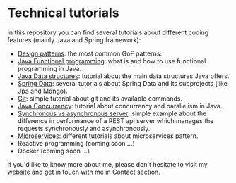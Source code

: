 # Technical tutorials
In this repository you can find several tutorials about different coding features (mainly Java and Spring framework):
- [Design patterns](https://github.com/ManuMyGit/CodingTutorials/tree/main/designpatterns): the most common GoF patterns.
- [Java Functional programming](https://github.com/ManuMyGit/CodingTutorials/tree/main/functionalprogramming): what is and how to use functional programming in Java.
- [Java Data structures](https://github.com/ManuMyGit/CodingTutorials/tree/main/datastructure): tutorial about the main data structures Java offers.
- [Spring Data](https://github.com/ManuMyGit/CodingTutorials/tree/main/springdata): several tutorials about Spring Data and its subprojects (like Jpa and Mongo).
- [Git](https://github.com/ManuMyGit/CodingTutorials/blob/main/git.md): simple tutorial about git and its available commands.
- [Java Concurrency](https://github.com/ManuMyGit/CodingTutorials/tree/main/concurrency): tutorial about concurrency and parallelism in Java.
- [Synchronous vs asynchronous server](https://github.com/ManuMyGit/CodingTutorials/tree/main/syncasyncserver): simple example about the difference in performance of a REST api server which manages the requests synchronously and asynchronously. 
- [Microservices](https://github.com/ManuMyGit/CodingTutorials/tree/main/microservices): different tutorials about microservices pattern.
- Reactive programming (coming soon ...)
- Docker (coming soon ...)

If you'd like to know more about me, please don't hesitate to visit my [website](http://manueljaenlopez.ddns.net/) and get in touch with me in Contact section.